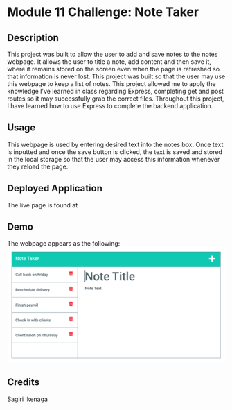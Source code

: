 # Module 11 Challenge: Note Taker  

## Description

This project was built to allow the user to add and save notes to the notes webpage. It allows the user to title a note, add content and then save it, where it remains stored on the screen even when the page is refreshed so that information is never lost. This project was built so that the user may use this webpage to keep a list of notes. This project allowed me to apply the knowledge I’ve learned in class regarding Express, completing get and post routes so it may successfully grab the correct files. Throughout this project, I have learned how to use Express to complete the backend application.

## Usage

This webpage is used by entering desired text into the notes box. Once text is inputted and once the save button is clicked, the text is saved and stored in the local storage so that the user may access this information whenever they reload the page.

## Deployed Application

The live page is found at 

## Demo

The webpage appears as the following:
![image](./public/assets/images/mod11.png)

## Credits

Sagiri Ikenaga
